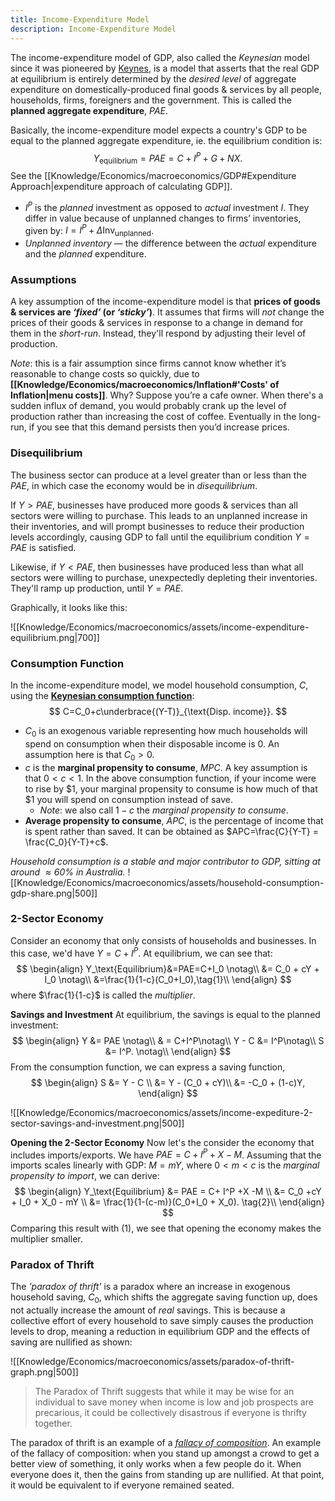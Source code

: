 ```yaml
---
title: Income-Expenditure Model
description: Income-Expenditure Model
---
```


The income-expenditure model of GDP, also called the *Keynesian* model since it was pioneered by [Keynes](https://en.wikipedia.org/wiki/John_Maynard_Keynes), is a model that asserts that the real GDP at equilibrium is entirely determined by the *desired level* of aggregate expenditure on domestically-produced final goods & services by all people, households, firms, foreigners and the government. This is called the **planned aggregate expenditure**, $PAE$.

Basically, the income-expenditure model expects a country's GDP to be equal to the planned aggregate expenditure, ie. the equilibrium condition is:
$$
	Y_\text{equilibrium}=PAE=C+I^P + G+ NX.
$$
See the [[Knowledge/Economics/macroeconomics/GDP#Expenditure Approach|expenditure approach of calculating GDP]].
- $I^P$ is the *planned* investment as opposed to *actual* investment $I$. They differ in value because of unplanned changes to firms’ inventories, given by: $I=I^P+\Delta\text{Inv}_\text{unplanned}$.
- *Unplanned inventory* — the difference between the *actual* expenditure and the *planned* expenditure.

### Assumptions
A key assumption of the income-expenditure model is that **prices of goods & services are *‘fixed’* (or *‘sticky’*)**. It assumes that firms will *not* change the prices of their goods & services in response to a change in demand for them in the *short-run*. Instead, they'll respond by adjusting their level of production. 

*Note*: this is a fair assumption since firms cannot know whether it’s reasonable to change costs so quickly, due to **[[Knowledge/Economics/macroeconomics/Inflation#'Costs' of Inflation|menu costs]]**. Why? Suppose you’re a cafe owner. When there's a sudden influx of demand, you would probably crank up the level of production rather than increasing the cost of coffee. Eventually in the long-run, if you see that this demand persists then you’d increase prices.

### Disequilibrium
The business sector can produce at a level greater than or less than the $PAE$, in which case the economy would be in *disequilibrium*. 

If $Y > PAE$, businesses have produced more goods & services than all sectors were willing to purchase. This leads to an unplanned increase in their inventories, and will prompt businesses to reduce their production levels accordingly, causing GDP to fall until the equilibrium condition $Y = PAE$ is satisfied.

Likewise, if $Y < PAE$, then businesses have produced less than what all sectors were willing to purchase, unexpectedly depleting their inventories. They'll ramp up production, until $Y = PAE$.

Graphically, it looks like this:

![[Knowledge/Economics/macroeconomics/assets/income-expenditure-equilibrium.png|700]]

### Consumption Function
In the income-expenditure model, we model household consumption, $C$, using the **[Keynesian consumption function](https://www.investopedia.com/terms/c/consumptionfunction.asp)**: 
$$
	C=C_0+c\underbrace{(Y-T)}_{\text{Disp. income}}.
$$
- $C_0$ is an exogenous variable representing how much households will spend on consumption when their disposable income is $0$. An assumption here is that $C_0 > 0$.
- $c$ is the **marginal propensity to consume**, $MPC$. A key assumption is that $0<c<1$. In the above consumption function, if your income were to rise by $\$1$, your marginal propensity to consume is how much of that $\$1$ you will spend on consumption instead of save.
	- *Note*: we also call $1-c$ the *marginal propensity to consume*.
- **Average propensity to consume**, $APC$, is the percentage of income that is spent rather than saved. It can be obtained as $APC=\frac{C}{Y-T} = \frac{C_0}{Y-T}+c$.

*Household consumption is a stable and major contributor to GDP, sitting at around $\approx 60\%$ in Australia.*
![[Knowledge/Economics/macroeconomics/assets/household-consumption-gdp-share.png|500]]

### 2-Sector Economy
Consider an economy that only consists of households and businesses. In this case, we'd have $Y=C+I^P$. At equilibrium, we can see that:
$$
\begin{align}
	Y_\text{Equilibrium}&=PAE=C+I_0 \notag\\
	&= C_0 + cY + I_0 \notag\\	
	&=\frac{1}{1-c}(C_0+I_0),\tag{1}\\
\end{align}
$$
where $\frac{1}{1-c}$ is called the *multiplier*.

**Savings and Investment**
At equilibrium, the savings is equal to the planned investment:
$$
\begin{align}
	Y &= PAE \notag\\
	& = C+I^P\notag\\
	Y - C &= I^P\notag\\
	S &= I^P. \notag\\
\end{align}
$$
From the consumption function, we can express a saving function,
$$
\begin{align}
	S &= Y - C \\ 
	&= Y - (C_0 + cY)\\
	&= -C_0 + (1-c)Y,
\end{align}
$$

![[Knowledge/Economics/macroeconomics/assets/income-expediture-2-sector-savings-and-investment.png|500]]

**Opening the 2-Sector Economy**
Now let's the consider the economy that includes imports/exports. We have $PAE = C + I^P + X - M$. Assuming that the imports scales linearly with GDP: $M=mY$, where $0<m<c$ is the *marginal propensity to import*, we can derive:
$$
\begin{align}
	Y_\text{Equilibrium} &= PAE = C+ I^P +X -M \\
	&= C_0 +cY + I_0 + X_0 - mY \\
	&= \frac{1}{1-(c-m)}(C_0+I_0 + X_0). \tag{2}\\
\end{align}
$$
Comparing this result with $(1)$, we see that opening the economy makes the multiplier smaller.

### Paradox of Thrift
The *'paradox of thrift'* is a paradox where an increase in exogenous household saving, $C_0$, which shifts the aggregate saving function up, does not actually increase the amount of *real* savings. This is because a collective effort of every household to save simply causes the production levels to drop, meaning a reduction in equilibrium GDP and the effects of saving are nullified as shown:

![[Knowledge/Economics/macroeconomics/assets/paradox-of-thrift-graph.png|500]]

> The Paradox of Thrift suggests that while it may be wise for an individual to save money when income is low and job prospects are precarious, it could be collectively disastrous if everyone is thrifty together.

The paradox of thrift is an example of a *[fallacy of composition](https://en.wikipedia.org/wiki/Fallacy_of_composition)*. An example of the fallacy of composition: when you stand up amongst a crowd to get a better view of something, it only works when a few people do it. When everyone does it, then the gains from standing up are nullified. At that point, it would be equivalent to if everyone remained seated.
